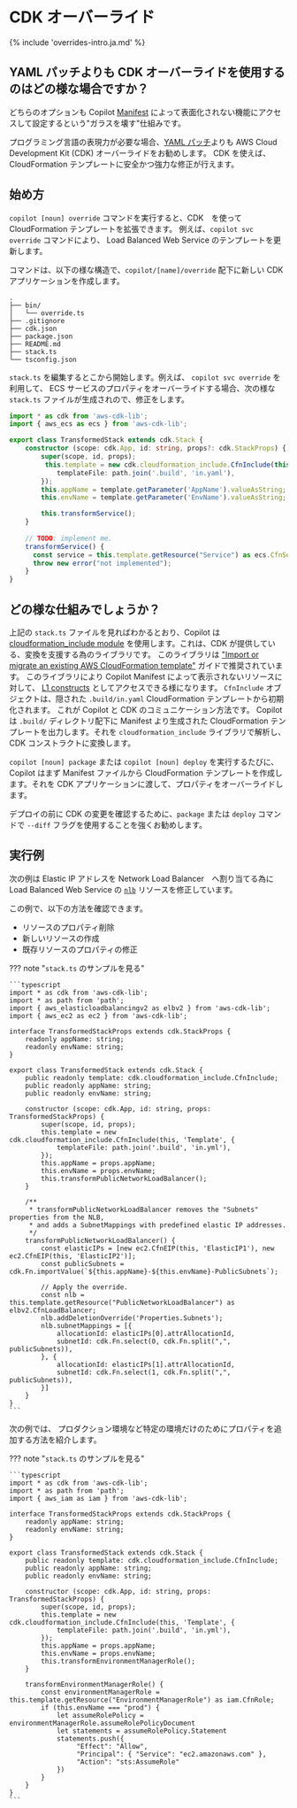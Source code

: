 # CDK オーバーライド

{% include 'overrides-intro.ja.md' %}

## YAML パッチよりも CDK オーバーライドを使用するのはどの様な場合ですか？

どちらのオプションも Copilot [Manifest](../../manifest/overview.ja.md) によって表面化されない機能にアクセスして設定するという"ガラスを壊す"仕組みです。

プログラミング言語の表現力が必要な場合、[YAML パッチ](./yamlpatch.ja.md)よりも AWS Cloud Development Kit (CDK) オーバーライドをお勧めします。
CDK を使えば、CloudFormation テンプレートに安全かつ強力な修正が行えます。

## 始め方

`copilot [noun] override` コマンドを実行すると、CDK　を使って CloudFormation テンプレートを拡張できます。
例えば、`copilot svc override` コマンドにより、 Load Balanced Web Service のテンプレートを更新します。

コマンドは、以下の様な構造で、`copilot/[name]/override` 配下に新しい CDK アプリケーションを作成します。
```console
.
├── bin/
│   └── override.ts
├── .gitignore
├── cdk.json
├── package.json
├── README.md
├── stack.ts
└── tsconfig.json
```

`stack.ts` を編集するとこから開始します。例えば、  `copilot svc override` を利用して、
ECS サービスのプロパティをオーバーライドする場合、次の様な `stack.ts` ファイルが生成されので、修正をします。

```typescript
import * as cdk from 'aws-cdk-lib';
import { aws_ecs as ecs } from 'aws-cdk-lib';

export class TransformedStack extends cdk.Stack {
    constructor (scope: cdk.App, id: string, props?: cdk.StackProps) {
        super(scope, id, props);
         this.template = new cdk.cloudformation_include.CfnInclude(this, 'Template', {
            templateFile: path.join('.build', 'in.yaml'),
        });
        this.appName = template.getParameter('AppName').valueAsString;
        this.envName = template.getParameter('EnvName').valueAsString;

        this.transformService();
    }
 
    // TODO: implement me.
    transformService() {
      const service = this.template.getResource("Service") as ecs.CfnService;
      throw new error("not implemented");
    }
}
```

## どの様な仕組みでしょうか？

上記の `stack.ts` ファイルを見ればわかるとおり、Copilot は [cloudformation_include module](https://docs.aws.amazon.com/cdk/api/v2/docs/aws-cdk-lib.cloudformation_include-readme.html) を使用します。これは、CDK が提供している、変換を支援する為のライブラリです。
このライブラリは ["Import or migrate an existing AWS CloudFormation template"](https://docs.aws.amazon.com/cdk/v2/guide/use_cfn_template.html) ガイドで推奨されています。
このライブラリにより Copilot Manifest によって表示されないリソースに対して、 [L1 constructs](https://docs.aws.amazon.com/cdk/v2/guide/constructs.html) としてアクセスできる様になります。
`CfnInclude` オブジェクトは、隠された `.build/in.yaml` CloudFormation テンプレートから初期化されます。
これが Copilot と CDK のコミュニケーション方法です。
Copilot は `.build/` ディレクトリ配下に Manifest より生成された CloudFormation テンプレートを出力します。それを `cloudformation_include` ライブラリで解析し、CDK コンストラクトに変換します。

`copilot [noun] package` または `copilot [noun] deploy` を実行するたびに、Copilot はまず Manifest ファイルから CloudFormation テンプレートを作成します。それを CDK アプリケーションに渡して、プロパティをオーバーライドします。

デプロイの前に CDK の変更を確認するために、`package` または `deploy` コマンドで `--diff` フラグを使用することを強くお勧めします。

## 実行例

次の例は Elastic IP アドレスを Network Load Balancer　へ割り当てる為に Load Balanced Web Service の [`nlb`](../../manifest/lb-web-service.ja.md#nlb) リソースを修正しています。

この例で、以下の方法を確認できます。

- リソースのプロパティ削除
- 新しいリソースの作成
- 既存リソースのプロパティの修正

??? note "`stack.ts` のサンプルを見る"

    ```typescript
    import * as cdk from 'aws-cdk-lib';
    import * as path from 'path';
    import { aws_elasticloadbalancingv2 as elbv2 } from 'aws-cdk-lib';
    import { aws_ec2 as ec2 } from 'aws-cdk-lib';
    
    interface TransformedStackProps extends cdk.StackProps {
        readonly appName: string;
        readonly envName: string;
    }
    
    export class TransformedStack extends cdk.Stack {
        public readonly template: cdk.cloudformation_include.CfnInclude;
        public readonly appName: string;
        public readonly envName: string;
    
        constructor (scope: cdk.App, id: string, props: TransformedStackProps) {
            super(scope, id, props);
            this.template = new cdk.cloudformation_include.CfnInclude(this, 'Template', {
                templateFile: path.join('.build', 'in.yml'),
            });
            this.appName = props.appName;
            this.envName = props.envName;
            this.transformPublicNetworkLoadBalancer();
        }
    
        /**
         * transformPublicNetworkLoadBalancer removes the "Subnets" properties from the NLB,
         * and adds a SubnetMappings with predefined elastic IP addresses.
         */
        transformPublicNetworkLoadBalancer() {
            const elasticIPs = [new ec2.CfnEIP(this, 'ElasticIP1'), new ec2.CfnEIP(this, 'ElasticIP2')];
            const publicSubnets = cdk.Fn.importValue(`${this.appName}-${this.envName}-PublicSubnets`);
    
            // Apply the override.
            const nlb = this.template.getResource("PublicNetworkLoadBalancer") as elbv2.CfnLoadBalancer;
            nlb.addDeletionOverride('Properties.Subnets');
            nlb.subnetMappings = [{
                allocationId: elasticIPs[0].attrAllocationId,
                subnetId: cdk.Fn.select(0, cdk.Fn.split(",", publicSubnets)),
            }, {
                allocationId: elasticIPs[1].attrAllocationId,
                subnetId: cdk.Fn.select(1, cdk.Fn.split(",", publicSubnets)),
            }]
        }
    }
    ```

次の例では、 プロダクション環境など特定の環境だけのためにプロパティを追加する方法を紹介します。

??? note "`stack.ts` のサンプルを見る"

    ```typescript
    import * as cdk from 'aws-cdk-lib';
    import * as path from 'path';
    import { aws_iam as iam } from 'aws-cdk-lib';
    
    interface TransformedStackProps extends cdk.StackProps {
        readonly appName: string;
        readonly envName: string;
    }
    
    export class TransformedStack extends cdk.Stack {
        public readonly template: cdk.cloudformation_include.CfnInclude;
        public readonly appName: string;
        public readonly envName: string;
    
        constructor (scope: cdk.App, id: string, props: TransformedStackProps) {
            super(scope, id, props);
            this.template = new cdk.cloudformation_include.CfnInclude(this, 'Template', {
                templateFile: path.join('.build', 'in.yml'),
            });
            this.appName = props.appName;
            this.envName = props.envName;
            this.transformEnvironmentManagerRole();
        }
        
        transformEnvironmentManagerRole() {
            const environmentManagerRole = this.template.getResource("EnvironmentManagerRole") as iam.CfnRole;
            if (this.envName === "prod") {
                let assumeRolePolicy = environmentManagerRole.assumeRolePolicyDocument
                let statements = assumeRolePolicy.Statement
                statements.push({
                     "Effect": "Allow",
                     "Principal": { "Service": "ec2.amazonaws.com" },
                     "Action": "sts:AssumeRole"
                })
            }
        }
    }
    ```